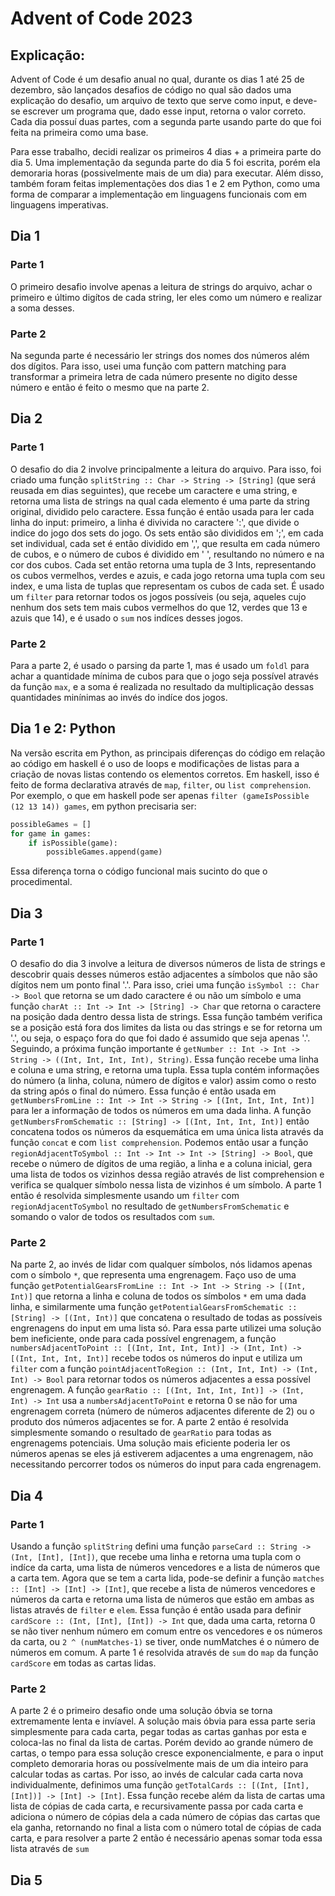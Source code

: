 # Advent of Code 2023
## Explicação:
Advent of Code é um desafio anual no qual, durante os dias 1 até 25 de dezembro, são lançados desafios de código no qual são dados uma explicação do desafio, um arquivo de texto que serve como input, e deve-se escrever um programa que, dado esse input, retorna o valor correto. Cada dia possuí duas partes, com a segunda parte usando parte do que foi feita na primeira como uma base.

Para esse trabalho, decidi realizar os primeiros 4 dias + a primeira parte do dia 5. Uma implementação da segunda parte do dia 5 foi escrita, porém ela demoraria horas (possivelmente mais de um dia) para executar. Além disso, também foram feitas implementações dos dias 1 e 2 em Python, como uma forma de comparar a implementação em linguagens funcionais com em linguagens imperativas.

## Dia 1
### Parte 1
O primeiro desafio involve apenas a leitura de strings do arquivo, achar o primeiro e último digítos de cada string, ler eles como um número e realizar a soma desses. 
### Parte 2
Na segunda parte é necessário ler strings dos nomes dos números além dos dígitos. Para isso, usei uma função com pattern matching para transformar a primeira letra de cada número presente no digito desse número e então é feito o mesmo que na parte 2.

## Dia 2
### Parte 1
O desafio do dia 2 involve principalmente a leitura do arquivo. Para isso, foi criado uma função `splitString :: Char -> String -> [String]` (que será reusada em dias seguintes), que recebe um caractere e uma string, e retorna uma lista de strings na qual cada elemento é uma parte da string original, dividido pelo caractere. Essa função é então usada para ler cada linha do input: primeiro, a linha é divivida no caractere ':', que divide o indice do jogo dos sets do jogo. Os sets então são divididos em ';',  em cada set individual, cada set é então dividido em ',', que resulta em cada número de cubos, e o número de cubos é dividido em ' ', resultando no número e na cor dos cubos. Cada set então retorna uma tupla de 3 Ints, representando os cubos vermelhos, verdes e azuis, e cada jogo retorna uma tupla com seu index, e uma lista de tuplas que representam os cubos de cada set. É usado um `filter` para retornar todos os jogos possíveis (ou seja, aqueles cujo nenhum dos sets tem mais cubos vermelhos do que 12, verdes que 13 e azuis que 14), e é usado o `sum` nos indíces desses jogos.
### Parte 2
Para a parte 2, é usado o parsing da parte 1, mas é usado um `foldl` para achar a quantidade mínima de cubos para que o jogo seja possível através da função `max`, e a soma é realizada no resultado da multiplicação dessas quantidades minínimas ao invés do indíce dos jogos.

## Dia 1 e 2: Python
Na versão escrita em Python, as principais diferenças do código em relação ao código em haskell é o uso de loops e modificações de listas para a criação de novas listas contendo os elementos corretos. Em haskell, isso é feito de forma declarativa através de `map`, `filter`, ou `list comprehension`. Por exemplo, o que em haskell pode ser apenas `filter (gameIsPossible (12 13 14)) games`, em python precisaria ser:
```py
possibleGames = []
for game in games:
    if isPossible(game):
        possibleGames.append(game)
```
Essa diferença torna o código funcional mais sucinto do que o procedimental.

## Dia 3    
### Parte 1
O desafio do dia 3 involve a leitura de diversos números de lista de strings e descobrir quais desses números estão adjacentes a símbolos que não são dígitos nem um ponto final '.'. Para isso, criei uma função `isSymbol :: Char -> Bool` que retorna se um dado caractere é ou não um símbolo e uma função `charAt :: Int -> Int -> [String] -> Char` que retorna o caractere na posição dada dentro dessa lista de strings. Essa função também verifica se a posição está fora dos limites da lista ou das strings e se for retorna um '.', ou seja, o espaço fora do que foi dado é assumido que seja apenas '.'.
Seguindo, a próxima função importante é `getNumber :: Int -> Int -> String -> ((Int, Int, Int, Int), String)`. Essa função recebe uma linha e coluna e uma string, e retorna uma tupla. Essa tupla contém informações do número (a linha, coluna, número de dígitos e valor) assim como o resto da string após o final do número. Essa função é então usada em `getNumbersFromLine :: Int -> Int -> String -> [(Int, Int, Int, Int)]` para ler a informação de todos os números em uma dada linha. A função `getNumbersFromSchematic :: [String] -> [(Int, Int, Int, Int)]` então concatena todos os números da esquemática em uma única lista através da função `concat` e com `list comprehension`.
Podemos então usar a função `regionAdjacentToSymbol :: Int -> Int -> Int -> [String] -> Bool`, que recebe o número de dígitos de uma região, a linha e a coluna inicial, gera uma lista de todos os vizinhos dessa região através de list comprehension e verifica se qualquer símbolo nessa lista de vizinhos é um símbolo.
A parte 1 então é resolvida simplesmente usando um `filter` com `regionAdjacentToSymbol` no resultado de `getNumbersFromSchematic` e somando o valor de todos os resultados com `sum`.
### Parte 2 
Na parte 2, ao invés de lidar com qualquer símbolos, nós lidamos apenas com o símbolo `*`, que representa uma engrenagem. Faço uso de uma função `getPotentialGearsFromLine :: Int -> Int -> String -> [(Int, Int)]` que retorna a linha e coluna de todos os símbolos `*` em uma dada linha, e similarmente uma função `getPotentialGearsFromSchematic :: [String] -> [(Int, Int)]` que concatena o resultado de todas as possíveis engrenagens do input em uma lista só. Para essa parte utilizei uma solução bem ineficiente, onde para cada possível engrenagem, a função `numbersAdjacentToPoint :: [(Int, Int, Int, Int)] -> (Int, Int) -> [(Int, Int, Int, Int)]` recebe todos os números do input e utiliza um `filter` com a função `pointAdjacentToRegion :: (Int, Int, Int) -> (Int, Int) -> Bool` para retornar todos os números adjacentes a essa possível engrenagem. 
A função `gearRatio :: [(Int, Int, Int, Int)] -> (Int, Int) -> Int` usa a `numbersAdjacentToPoint` e retorna 0 se não for uma engrenagem correta (número de números adjacentes diferente de 2) ou o produto dos números adjacentes se for. 
A parte 2 então é resolvida simplesmente somando o resultado de `gearRatio` para todas as engrenagems potenciais. Uma solução mais eficiente poderia ler os números apenas se eles já estiverem adjacentes a uma engrenagem, não necessitando percorrer todos os números do input para cada engrenagem.

## Dia 4
### Parte 1
Usando a função `splitString` defini uma função `parseCard :: String -> (Int, [Int], [Int])`, que recebe uma linha e retorna uma tupla com o indíce da carta, uma lista de números vencedores e a lista de números que a carta tem. Agora que se tem a carta lida, pode-se definir a função `matches :: [Int] -> [Int] -> [Int]`, que recebe a lista de números vencedores e números da carta e retorna uma lista de números que estão em ambas as listas através de `filter` e `elem`. Essa função é então usada para definir `cardScore :: (Int, [Int], [Int]) -> Int` que, dada uma carta, retorna 0 se não tiver nenhum número em comum entre os vencedores e os números da carta, ou `2 ^ (numMatches-1)` se tiver, onde numMatches é o número de números em comum.
A parte 1 é resolvida através de `sum` do `map` da função `cardScore` em todas as cartas lidas.
### Parte 2
A parte 2 é o primeiro desafio onde uma solução óbvia se torna extremamente lenta e invíavel. A solução mais óbvia para essa parte seria simplesmente para cada carta, pegar todas as cartas ganhas por esta e coloca-las no final da lista de cartas. Porém devido ao grande número de cartas, o tempo para essa solução cresce exponencialmente, e para o input completo demoraria horas ou possívelmente mais de um dia inteiro para calcular todas as cartas.
Por isso, ao invés de calcular cada carta nova individualmente, definimos uma função `getTotalCards :: [(Int, [Int], [Int])] -> [Int] -> [Int]`. Essa função recebe além da lista de cartas uma lista de cópias de cada carta, e recursivamente passa por cada carta e adiciona o número de cópias dela a cada número de cópias das cartas que ela ganha, retornando no final a lista com o número total de cópias de cada carta, e para resolver a parte 2 então é necessário apenas somar toda essa lista através de `sum`

## Dia 5
